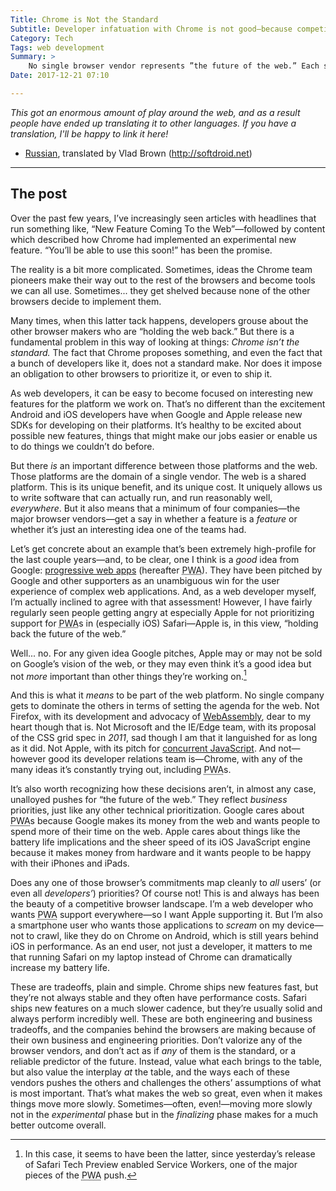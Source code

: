 ```yaml
---
Title: Chrome is Not the Standard
Subtitle: Developer infatuation with Chrome is not good—because competition between browsers is good.
Category: Tech
Tags: web development
Summary: >
    No single browser vendor represents ”the future of the web.” Each ships in line with its own business priorities. And that's a good thing.
Date: 2017-12-21 07:10

---
```


<i class=editorial>This got an enormous amount of play around the web, and as a result people have ended up translating it to other languages. If you have a translation, I'll be happy to link it here!</i>

- [Russian], translated by Vlad Brown (<http://softdroid.net>)

[Russian]: http://softdroid.net/chrome-ne-yavlyaetsya-standartom

---

## The post

Over the past few years, I’ve increasingly seen articles with headlines that run something like, “New Feature Coming To the Web”—followed by content which described how Chrome had implemented an experimental new feature. “You’ll be able to use this soon!” has been the promise.

The reality is a bit more complicated. Sometimes, ideas the Chrome team pioneers make their way out to the rest of the browsers and become tools we can all use. Sometimes... they get shelved because none of the other browsers decide to implement them.

Many times, when this latter tack happens, developers grouse about the other browser makers who are “holding the web back.” But there is a fundamental problem in this way of looking at things: *Chrome isn’t the standard.* The fact that Chrome proposes something, and even the fact that a bunch of developers like it, does not a standard make. Nor does it impose an obligation to other browsers to prioritize it, or even to ship it.

As web developers, it can be easy to become focused on interesting new features for the platform we work on. That’s no different than the excitement Android and iOS developers have when Google and Apple release new SDKs for developing on their platforms. It’s healthy to be excited about possible new features, things that might make our jobs easier or enable us to do things we couldn’t do before.

But there *is* an important difference between those platforms and the web. Those platforms are the domain of a single vendor. The web is a shared platform. This is its unique benefit, and its unique cost. It uniquely allows us to write software that can actually run, and run reasonably well, *everywhere*. But it also means that a minimum of four companies—the major browser vendors—get a say in whether a feature is a *feature* or whether it’s just an interesting idea one of the teams had.

Let’s get concrete about an example that’s been extremely high-profile for the last couple years—and, to be clear, one I think is a *good* idea from Google: [progressive web apps](https://developers.google.com/web/progressive-web-apps/ "Google’s PWA page") (hereafter <abbr title='Progressive Web App'>PWA</abbr>). They have been pitched by Google and other supporters as an unambiguous win for the user experience of complex web applications. And, as a web developer myself, I’m actually inclined to agree with that assessment! However, I have fairly regularly seen people getting angry at especially Apple for not prioritizing support for <abbr title='Progressive Web App'>PWA</abbr>s in (especially iOS) Safari—Apple is, in this view, “holding back the future of the web.”

Well... no. For any given idea Google pitches, Apple may or may not be sold on Google’s vision of the web, or they may even think it’s a good idea but not *more* important than other things they’re working on.[^1]

And this is what it *means* to be part of the web platform. No single company gets to dominate the others in terms of setting the agenda for the web. Not Firefox, with its development and advocacy of [WebAssembly](http://webassembly.org/), dear to my heart though that is. Not Microsoft and the IE/Edge team, with its proposal of the CSS grid spec in *2011*, sad though I am that it languished for as long as it did. Not Apple, with its pitch for [concurrent JavaScript](https://webkit.org/blog/7846/concurrent-javascript-it-can-work/ "“Concurrent JavaScript: it can work!”"). And not—however good its developer relations team is—Chrome, with any of the many ideas it’s constantly trying out, including <abbr title='Progressive Web App'>PWA</abbr>s.

It’s also worth recognizing how these decisions aren’t, in almost any case, unalloyed pushes for “the future of the web.” They reflect *business* priorities, just like any other technical prioritization. Google cares about <abbr title='Progressive Web App'>PWA</abbr>s because Google makes its money from the web and wants people to spend more of their time on the web. Apple cares about things like the battery life implications and the sheer speed of its iOS JavaScript engine because it makes money from hardware and it wants people to be happy with their iPhones and iPads.

Does any one of those browser’s commitments map cleanly to *all* users’ (or even all *developers’*) priorities? Of course not! This is and always has been the beauty of a competitive browser landscape. I’m a web developer who wants <abbr title='Progressive Web App'>PWA</abbr> support everywhere—so I want Apple supporting it. But I’m also a smartphone user who wants those applications to *scream* on my device—not to crawl, like they do on Chrome on Android, which is still years behind iOS in performance. As an end user, not just a developer, it matters to me that running Safari on my laptop instead of Chrome can dramatically increase my battery life.

These are tradeoffs, plain and simple. Chrome ships new features fast, but they’re not always stable and they often have performance costs. Safari ships new features on a much slower cadence, but they’re usually solid and always perform incredibly well. These are both engineering and business tradeoffs, and the companies behind the browsers are making because of their own business and engineering priorities. Don’t valorize any of the browser vendors, and don’t act as if *any* of them is the standard, or a reliable predictor of the future. Instead, value what each brings to the table, but also value the interplay *at* the table, and the ways each of these vendors pushes the others and challenges the others’ assumptions of what is most important. That’s what makes the web so great, even when it makes things move more slowly. Sometimes—often, even!—moving more slowly not in the *experimental* phase but in the *finalizing* phase makes for a much better outcome overall.

[^1]:   In this case, it seems to have been the latter, since yesterday’s release of Safari Tech Preview enabled Service Workers, one of the major pieces of the <abbr title='Progressive Web App'>PWA</abbr> push.

